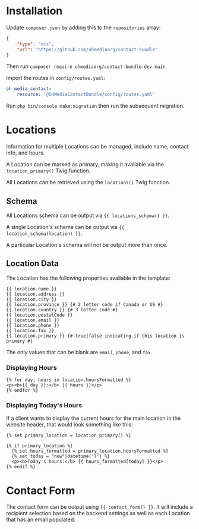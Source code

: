 # Installation

Update `composer.json` by adding this to the `repositories` array:

```json
{
    "type": "vcs",
    "url": "https://github.com/ohmediaorg/contact-bundle"
}
```

Then run `composer require ohmediaorg/contact-bundle:dev-main`.

Import the routes in `config/routes.yaml`:

```yaml
oh_media_contact:
    resource: '@OHMediaContactBundle/config/routes.yaml'
```

Run `php bin/console make:migration` then run the subsequent migration.

# Locations

Information for multiple Locations can be managed, include name, contact info,
and hours.

A Location can be marked as primary, making it available via the `location_primary()`
Twig function.

All Locations can be retrieved using the `locations()` Twig function.

## Schema

All Locations schema can be output via `{{ locations_schema() }}`.

A single Location's schema can be output via `{{ location_schema(location) }}`.

A particular Location's schema will not be output more than once.

## Location Data

The Location has the following properties available in the template:

```twig
{{ location.name }}
{{ location.address }}
{{ location.city }}
{{ location.province }} {# 2 letter code if Canada or US #}
{{ location.country }} {# 3 letter code #}
{{ location.postalCode }}
{{ location.email }}
{{ location.phone }}
{{ location.fax }}
{{ location.primary }} {# true|false indicating if this location is primary #}
```

The only values that can be blank are `email`, `phone`, and `fax`.

### Displaying Hours

```twig
{% for day, hours in location.hoursFormatted %}
<p><b>{{ day }}:</b> {{ hours }}</p>
{% endfor %}
```

### Displaying Today's Hours

If a client wants to display the current hours for the main location in the
website header, that would look something like this:

```twig
{% set primary_location = location_primary() %}

{% if primary_location %}
  {% set hours_formatted = primary_location.hoursFormatted %}
  {% set today = "now"|datetime('l') %}
  <p><b>Today's hours:</b> {{ hours_formatted[today] }}</p>
{% endif %}
```

# Contact Form

The contact form can be output using `{{ contact_form() }}`. It will include a
recipient selection based on the backend settings as well as each Location that
has an email populated.
